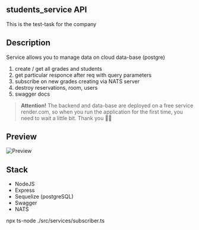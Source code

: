 ## students_service API

This is the test-task for the company

## Description

Service allows you to manage data on cloud data-base (postgre)

1. create / get all grades and students
2. get particular responce after req with query parameters
3. subscribe on new grades creating via NATS server
4. destroy reservations, room, users
5. swagger docs

> **Attention!** The backend and data-base are deployed on a free service render.com, so when you run the application for the first time, you need to wait a little bit. Thank you ✊🏻

## Preview

![Preview](./src/assets/preview.png)

## Stack

-   NodeJS
-   Express
-   Sequelize (postgreSQL)
-   Swagger
-   NATS

npx ts-node ./src/services/subscriber.ts
